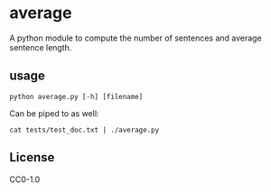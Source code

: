 # average

A python module to compute the number of sentences and average sentence length.

## usage

`python average.py [-h] [filename]`

Can be piped to as well:

`cat tests/test_doc.txt | ./average.py`

## License

CC0-1.0
